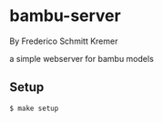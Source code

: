 # bambu-server

By Frederico Schmitt Kremer

a simple webserver for bambu models

## Setup

```
$ make setup
```
